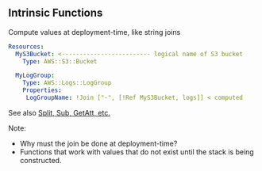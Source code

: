 ## Intrinsic Functions

Compute values at deployment-time, like string joins

```yaml
Resources:
  MyS3Bucket: <------------------------- logical name of S3 bucket
    Type: AWS::S3::Bucket

  MyLogGroup:
    Type: AWS::Logs::LogGroup
    Properties:
     LogGroupName: !Join ["-", [!Ref MyS3Bucket, logs]] < computed
```

See also <a href="http://docs.aws.amazon.com/AWSCloudFormation/latest/UserGuide/intrinsic-function-reference.html" target="_blank">Split, Sub, GetAtt, etc.</a>

Note:
* Why must the join be done at deployment-time?
* Functions that work with values that do not exist until the stack is being constructed.
